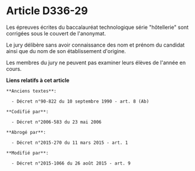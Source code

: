 # Article D336-29

Les épreuves écrites du baccalauréat technologique série "hôtellerie" sont corrigées sous le couvert de l'anonymat. 

Le jury délibère sans avoir connaissance des nom et prénom du candidat ainsi que du nom de son établissement d'origine. 

Les membres du jury ne peuvent pas examiner leurs élèves de l'année en cours.

**Liens relatifs à cet article**

	**Anciens textes**:

	  - Décret n°90-822 du 10 septembre 1990 - art. 8 (Ab)

	**Codifié par**:

	  - Décret n°2006-583 du 23 mai 2006

	**Abrogé par**:

	  - Décret n°2015-270 du 11 mars 2015 - art. 1

	**Modifié par**:

	  - Décret n°2015-1066 du 26 août 2015 - art. 9
